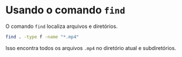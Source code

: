 # Usando o comando `find`

O comando `find` localiza arquivos e diretórios.

```bash
find . -type f -name "*.mp4"
```

Isso encontra todos os arquivos `.mp4` no diretório atual e subdiretórios.